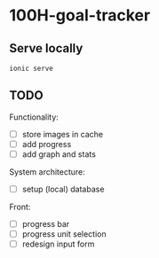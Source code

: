 # 100H-goal-tracker

## Serve locally

`ionic serve`

## TODO

Functionality:

- [ ] store images in cache
- [ ] add progress
- [ ] add graph and stats

System architecture:

- [ ] setup (local) database

Front:

- [ ] progress bar
- [ ] progress unit selection
- [ ] redesign input form
